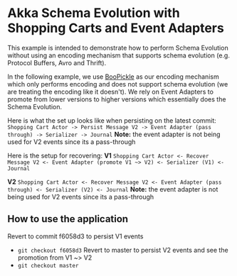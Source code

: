 # Akka Schema Evolution with Shopping Carts and Event Adapters #
This example is intended to demonstrate how to perform Schema Evolution without using an encoding mechanism 
that supports schema evolution (e.g. Protocol Buffers, Avro and Thrift).

In the following example, we use [BooPickle](https://github.com/ochrons/boopickle) as our encoding mechanism 
which only performs encoding and does not support schema evolution 
(we are treating the encoding like it doesn't). We rely on Event Adapters 
to promote from lower versions to higher versions which essentially does 
the Schema Evolution.

Here is what the set up looks like when persisting on the latest commit:
`Shopping Cart Actor -> Persist Message V2 -> Event Adapter (pass through) -> Serializer -> Journal`
**Note:** the event adapter is not being used for V2 events since its a pass-through

Here is the setup for recovering:
**V1**
`Shopping Cart Actor <- Recover Message V2 <- Event Adapter (promote V1 ~> V2) <- Serializer (V1) <- Journal`

**V2**
`Shopping Cart Actor <- Recover Message V2 <- Event Adapter (pass through) <- Serializer (V2) <- Journal`
**Note:** the event adapter is not being used for V2 events since its a pass-through

## How to use the application ##
Revert to commit f6058d3 to persist V1 events
- `git checkout f6058d3`
Revert to master to persist V2 events and see the promotion from V1 ~> V2
- `git checkout master`
